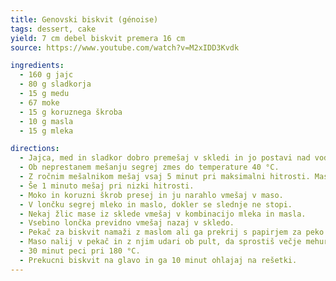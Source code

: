 ```yaml
---
title: Genovski biskvit (génoise)
tags: dessert, cake
yield: 7 cm debel biskvit premera 16 cm
source: https://www.youtube.com/watch?v=M2xIDD3Kvdk

ingredients:
  - 160 g jajc
  - 80 g sladkorja
  - 15 g medu
  - 67 moke
  - 15 g koruznega škroba
  - 10 g masla
  - 15 g mleka

directions:
  - Jajca, med in sladkor dobro premešaj v skledi in jo postavi nad vodno kopel.
  - Ob neprestanem mešanju segrej zmes do temperature 40 °C.
  - Z ročnim mešalnikom mešaj vsaj 5 minut pri maksimalni hitrosti. Masa je dovolj zmešana šele, ko lahko zobotrebec v njej stoji pokonci.
  - Še 1 minuto mešaj pri nizki hitrosti.
  - Moko in koruzni škrob presej in ju narahlo vmešaj v maso.
  - V lončku segrej mleko in maslo, dokler se slednje ne stopi.
  - Nekaj žlic mase iz sklede vmešaj v kombinacijo mleka in masla.
  - Vsebino lončka previdno vmešaj nazaj v skledo.
  - Pekač za biskvit namaži z maslom ali ga prekrij s papirjem za peko.
  - Maso nalij v pekač in z njim udari ob pult, da sprostiš večje mehurčke.
  - 30 minut peci pri 180 °C.
  - Prekucni biskvit na glavo in ga 10 minut ohlajaj na rešetki.
---
```


<Recipe :data="$frontmatter" />
